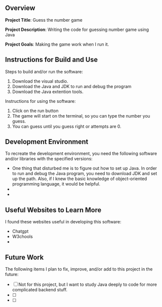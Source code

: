 ## Overview

**Project Title**: Guess the number game

**Project Description**: Writing the code for guessing number game using Java

**Project Goals**: Making the game work when I run it.

## Instructions for Build and Use

Steps to build and/or run the software:

1. Download the visual studio.
2. Download the Java and JDK to run and debug the program
3. Download the Java extention tools.

Instructions for using the software:

1. Click on the run button
2. The game will start on the terminal, so you can type the number you guess.
3. You can guess until you guess right or attempts are 0.

## Development Environment 

To recreate the development environment, you need the following software and/or libraries with the specified versions:

* One thing that disturbed me is to figure out how to set up Java. In order to run and debug the Java program, you need to download JDK and set up the path. Also, if I knew the basic knowledge of object-oriented programming language, it would be helpful.
*
*

## Useful Websites to Learn More

I found these websites useful in developing this software:

* Chatgpt
* W3chools
* 

## Future Work

The following items I plan to fix, improve, and/or add to this project in the future:

* [ ] Not for this project, but I want to study Java deeply to code for more complicated backend stuff.  
* [ ]
* [ ]